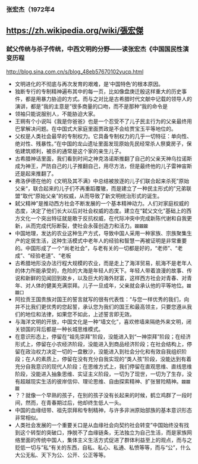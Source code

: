 ### 张宏杰（1972年4
https://zh.wikipedia.org/wiki/張宏傑
---
### 弑父传统与杀子传统，中西文明的分野——读张宏杰《中国国民性演变历程
http://blog.sina.com.cn/s/blog_48eb57670102yucp.html
- 文明进化的不彻底与再次发育的艰难，是‘中国特色’的根本原因。
- 独断专行的专制精神遍布其中的每一页，比如像盘庚迁殷这样重大的历史事件，都是用暴力胁迫的方式。而与之对比是古希腊时代文献中记载的领导人的演讲，都是“我的主意是”很多商量的口吻，而不是那种“我的命令是
- 领袖只能说服别人，不能胁迫大家。
- 王朔有个小说叫《我是你爸爸》也是一个忍受不了儿子民主行为的父亲最终用巴掌解决问题。在中国式大家庭里面贾政是不会给贾宝玉平等地位的。
- 父权是人类社会最早的专制权力。它具备专制权力的几乎一切特征：单向性、绝对性、残暴性。”在中国的龙山遗址里面发现原始先民经常杀人祭奠房子，保佑建筑顺利，被杀的通常是这个家的亲生儿子。
- 古希腊神话里面，我们看到时间之神克洛诺斯推翻了自己的父亲天神乌拉诺斯成为神王，严防自己的儿子推翻自己，用尽方法，但是最终他的儿子雷神宙斯还是起来推翻了。
- 弗洛伊德在他的《文明及其不满》中总结被放逐的儿子们联合起来杀死”原始父亲“，联合起来的儿子们不再重蹈覆辙，而是建立了一种民主形式的”兄弟联盟“取代“原始父亲”的权威，从而导致了新文明统治形式的诞生。
- 弑父精神”是推动西方社会不断发展的一个基本精神动力。人们对家庭权威的态度，决定了他们长大以后对社会权威的态度。建立在“弑父文化”基础上的西方文化一个突出特征就是敢于反抗权威，在代际冲突中完成新陈代谢和自我更新，从而完成代际断裂，使社会永葆创造力和活力。`龖龖龖`
- 中国地理，发达的农业这种生产方式，导致中国人采用一种家族、宗族聚集生产的定居生活，这种生活模式中老年人的经验和智慧一再被证明是非常重要的。中国形成了一个“尚老社会”，与老有关的一切都是好的，“老师”、“老成”、“经验老道”、“老板
- 古希腊地形没办法行程大规模的农业，而是走上了海洋贸易，航海不是老年人的体力所能承受的，危险的大海是年轻人的天下。年轻人带着浪漫的故事、传说和新鲜的见闻回到故乡，以及巨大的海外财富，这样西方社会对青春、对青年、对人体的健美充满崇拜。儿子一旦成年，父亲就会承认他的平等地位。`龖龖囗`
- 阿拉贡王国贵族对国王的誓言就写的很有代表性：“与您一样优秀的我们，向并不比我们更优秀的您起誓，承认您为我们的国王和最高领主，只要您遵从我们的地位和法律，如果您不如此，上述誓言即无效。
- 与海洋文明的开放，中国文化是一种“墙文化”，喜欢修墙来隔绝外来文明，闭关锁国的背后都是一种长城思维模式。
- 在意识形态上，停留在“祖先崇拜”阶段，没能进入到“一神崇拜”阶段；在经济形式上，停留在小农经济阶段，没能进入到商品经济阶段；在社会结构上，停留在政治权力决定一切的一盘散沙，没能进入到社会分化和有效自我组织阶段；在人的素质上，停留在没有充分自我实现的“类人孩”阶段，没能达到有着充分自我意识的现代人阶段；在思维方式上，我们停留在直观思维、直线思维阶段，没能进入抽象思维、实证主义阶段，一切为了现世，一切为了生存，没有超越现实生活的彼岸信仰、理论思维、自由探索精神、扩张冒险精神。`龖龖龖`
- ？？就像一个早熟的孩子，在别的孩子没有长起来的时候，鹤立鸡群了一段时间，然而，在青春期过后，他却终生低人一头。
- 中国的血缘纽带、祖先崇拜和专制精神，与许多非洲原始部族的基本意识形态非常相似。
- 人类社会发展的一个重要关口是从血缘社会向契约社会转变”中国始终没有找到这个转型的突破口，挣脱不了血缘链条，无法独立为自己生活，而是家族网络里面的传统中国人，集体主义生活方式促进了群体利益至上的观点，而与之贬低一切与”私“有关的东西，自私、私心、私通、私愤等等，而与“公”，什么大公无私、天下为公、公开、公正等等。
